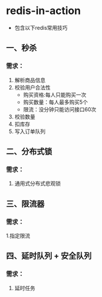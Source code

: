 # redis-in-action
* 包含以下redis常用技巧
## 一、秒杀
### 需求：
1. 解析商品信息
2. 校验用户合法性
    * 购买资格:每人只能购买一次
    * 购买数量：每人最多购买5个
    * 限流：没分钟只能访问接口60次
3. 校验数量
4. 扣库存
5. 写入订单队列
## 二、分布式锁
### 需求：
1. 通用式分布式悲观锁
## 三、限流器
### 需求：
1.指定限流
## 四、延时队列 + 安全队列
### 需求：
1. 延时任务